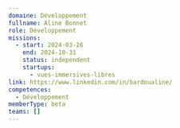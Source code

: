 ```yaml
---
domaine: Développement
fullname: Aline Bonnet
role: Développement
missions:
  - start: 2024-03-26
    end: 2024-10-31
    status: independent
    startups:
      - vues-immersives-libres
link: https://www.linkedin.com/in/bardoualine/
competences:
  - Développement
memberType: beta
teams: []
---
```

